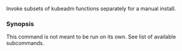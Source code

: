 Invoke subsets of kubeadm functions separately for a manual install.

### Synopsis


This command is not meant to be run on its own. See list of available subcommands.

